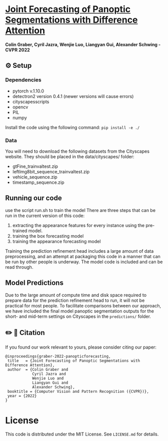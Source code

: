# [Joint Forecasting of Panoptic Segmentations with Difference Attention](https://arxiv.org/abs/2204.07157)
**Colin Graber, Cyril Jazra, Wenjie Luo, Liangyan Gui, Alexander Schwing - CVPR 2022**

## ⚙️ Setup

### Dependencies
- pytorch v.1.10.0 
- detectron2 version 0.4.1 (newer versions will cause errors)
- cityscapesscripts
- opencv
- PIL 
- numpy

Install the code using the following command:
`pip install -e ./`

### Data 
You will need to download the following datasets from the Cityscapes website. They should be placed in the data/cityscapes/ folder:
- gtFine_trainvaltest.zip
- leftImg8bit_sequence_trainvaltest.zip
- vehicle_sequence.zip
- timestamp_sequence.zip


## Running our code
use the script run.sh to train the model
There are three steps that can be run in the current version of this code:
1) extracting the appearance features for every instance using the pre-trained model.
2) training the box forecasting model
3) training the appearance forecasting model

Training the prediction refinement head includes a large amount of data preprocessing, and an attempt at packaging this code in a manner that can be run by other people is underway. The model code is included and can be read through.

## Model Predictions
Due to the large amount of compute time and disk space required to prepare data for the prediction refinement head to run, it will not be practical for most people. To facilitate comparisons between our approach, we have included the final model panoptic segmentation outputs for the short- and mid-term settings on Cityscapes in the `predictions/` folder.

## ✏️ 📄 Citation

If you found our work relevant to yours, please consider citing our paper:
```
@inproceedings{graber-2022-panopticforecasting,
 title   = {Joint Forecasting of Panoptic Segmentations with Difference Attention},
 author  = {Colin Graber and
            Cyril Jazra and
            Wenjie Luo and
            Liangyan Gui and
            Alexander Schwing},
 booktitle = {Computer Vision and Pattern Recognition ({CVPR})},
 year = {2022}
}
```

# License
This code is distributed under the MIT License. See `LICENSE.md` for details.
